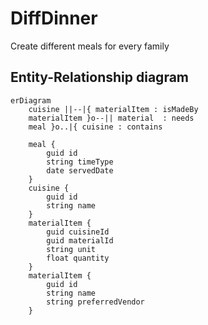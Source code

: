 # DiffDinner
Create different meals for every family


## Entity-Relationship diagram
```mermaid
erDiagram
    cuisine ||--|{ materialItem : isMadeBy
    materialItem }o--|| material  : needs
    meal }o..|{ cuisine : contains

    meal {
        guid id
        string timeType
        date servedDate
    }
    cuisine {
        guid id
        string name
    }
    materialItem {
        guid cuisineId
        guid materialId
        string unit
        float quantity
    }
    materialItem {
        guid id
        string name
        string preferredVendor
    }
```